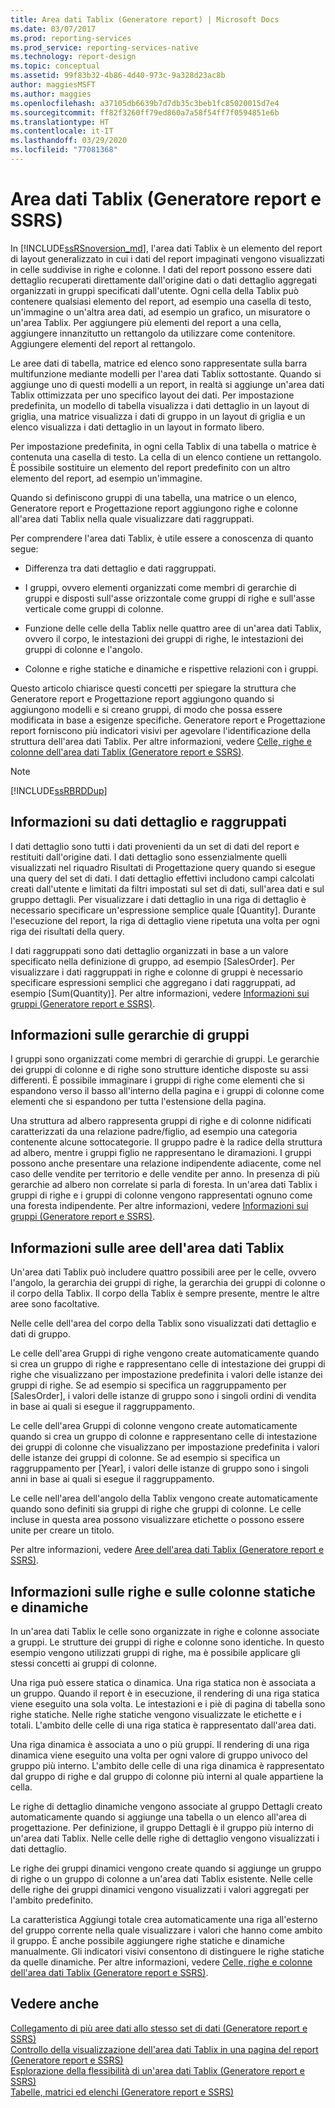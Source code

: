 ```yaml
---
title: Area dati Tablix (Generatore report) | Microsoft Docs
ms.date: 03/07/2017
ms.prod: reporting-services
ms.prod_service: reporting-services-native
ms.technology: report-design
ms.topic: conceptual
ms.assetid: 99f83b32-4b86-4d40-973c-9a328d23ac8b
author: maggiesMSFT
ms.author: maggies
ms.openlocfilehash: a37105db6639b7d7db35c3beb1fc85020015d7e4
ms.sourcegitcommit: ff82f3260ff79ed860a7a58f54ff7f0594851e6b
ms.translationtype: HT
ms.contentlocale: it-IT
ms.lasthandoff: 03/29/2020
ms.locfileid: "77081368"
---
```

# <a name="tablix-data-region-report-builder-and-ssrs"></a>Area dati Tablix (Generatore report e SSRS)
  In [!INCLUDE[ssRSnoversion_md](../../includes/ssrsnoversion-md.md)], l'area dati Tablix è un elemento del report di layout generalizzato in cui i dati del report impaginati vengono visualizzati in celle suddivise in righe e colonne. I dati del report possono essere dati dettaglio recuperati direttamente dall'origine dati o dati dettaglio aggregati organizzati in gruppi specificati dall'utente. Ogni cella della Tablix può contenere qualsiasi elemento del report, ad esempio una casella di testo, un'immagine o un'altra area dati, ad esempio un grafico, un misuratore o un'area Tablix. Per aggiungere più elementi del report a una cella, aggiungere innanzitutto un rettangolo da utilizzare come contenitore. Aggiungere elementi del report al rettangolo.  
  
 Le aree dati di tabella, matrice ed elenco sono rappresentate sulla barra multifunzione mediante modelli per l'area dati Tablix sottostante. Quando si aggiunge uno di questi modelli a un report, in realtà si aggiunge un'area dati Tablix ottimizzata per uno specifico layout dei dati. Per impostazione predefinita, un modello di tabella visualizza i dati dettaglio in un layout di griglia, una matrice visualizza i dati di gruppo in un layout di griglia e un elenco visualizza i dati dettaglio in un layout in formato libero.  
  
 Per impostazione predefinita, in ogni cella Tablix di una tabella o matrice è contenuta una casella di testo. La cella di un elenco contiene un rettangolo. È possibile sostituire un elemento del report predefinito con un altro elemento del report, ad esempio un'immagine.  
  
 Quando si definiscono gruppi di una tabella, una matrice o un elenco, Generatore report e Progettazione report aggiungono righe e colonne all'area dati Tablix nella quale visualizzare dati raggruppati.  
  
 Per comprendere l'area dati Tablix, è utile essere a conoscenza di quanto segue:  
  
*   Differenza tra dati dettaglio e dati raggruppati.  
  
*   I gruppi, ovvero elementi organizzati come membri di gerarchie di gruppi e disposti sull'asse orizzontale come gruppi di righe e sull'asse verticale come gruppi di colonne.  
  
*  Funzione delle celle della Tablix nelle quattro aree di un'area dati Tablix, ovvero il corpo, le intestazioni dei gruppi di righe, le intestazioni dei gruppi di colonne e l'angolo.  
  
*  Colonne e righe statiche e dinamiche e rispettive relazioni con i gruppi.  
  
 Questo articolo chiarisce questi concetti per spiegare la struttura che Generatore report e Progettazione report aggiungono quando si aggiungono modelli e si creano gruppi, di modo che possa essere modificata in base a esigenze specifiche. Generatore report e Progettazione report forniscono più indicatori visivi per agevolare l'identificazione della struttura dell'area dati Tablix. Per altre informazioni, vedere [Celle, righe e colonne dell'area dati Tablix &#40;Generatore report e SSRS&#41;](../../reporting-services/report-design/tablix-data-region-cells-rows-and-columns-report-builder-and-ssrs.md).  
  
> [!NOTE]  
>  [!INCLUDE[ssRBRDDup](../../includes/ssrbrddup-md.md)]  
  
## <a name="understanding-detail-and-grouped-data"></a>Informazioni su dati dettaglio e raggruppati  
 I dati dettaglio sono tutti i dati provenienti da un set di dati del report e restituiti dall'origine dati. I dati dettaglio sono essenzialmente quelli visualizzati nel riquadro Risultati di Progettazione query quando si esegue una query del set di dati. I dati dettaglio effettivi includono campi calcolati creati dall'utente e limitati da filtri impostati sul set di dati, sull'area dati e sul gruppo dettagli. Per visualizzare i dati dettaglio in una riga di dettaglio è necessario specificare un'espressione semplice quale [Quantity]. Durante l'esecuzione del report, la riga di dettaglio viene ripetuta una volta per ogni riga dei risultati della query.  
  
 I dati raggruppati sono dati dettaglio organizzati in base a un valore specificato nella definizione di gruppo, ad esempio [SalesOrder]. Per visualizzare i dati raggruppati in righe e colonne di gruppi è necessario specificare espressioni semplici che aggregano i dati raggruppati, ad esempio [Sum(Quantity)]. Per altre informazioni, vedere [Informazioni sui gruppi &#40;Generatore report e SSRS&#41;](../../reporting-services/report-design/understanding-groups-report-builder-and-ssrs.md).  
  
## <a name="understanding-group-hierarchies"></a>Informazioni sulle gerarchie di gruppi  
 I gruppi sono organizzati come membri di gerarchie di gruppi. Le gerarchie dei gruppi di colonne e di righe sono strutture identiche disposte su assi differenti. È possibile immaginare i gruppi di righe come elementi che si espandono verso il basso all'interno della pagina e i gruppi di colonne come elementi che si espandono per tutta l'estensione della pagina.  
  
 Una struttura ad albero rappresenta gruppi di righe e di colonne nidificati caratterizzati da una relazione padre/figlio, ad esempio una categoria contenente alcune sottocategorie. Il gruppo padre è la radice della struttura ad albero, mentre i gruppi figlio ne rappresentano le diramazioni. I gruppi possono anche presentare una relazione indipendente adiacente, come nel caso delle vendite per territorio e delle vendite per anno. In presenza di più gerarchie ad albero non correlate si parla di foresta. In un'area dati Tablix i gruppi di righe e i gruppi di colonne vengono rappresentati ognuno come una foresta indipendente. Per altre informazioni, vedere [Informazioni sui gruppi &#40;Generatore report e SSRS&#41;](../../reporting-services/report-design/understanding-groups-report-builder-and-ssrs.md).  
  
## <a name="understanding-tablix-data-region-areas"></a>Informazioni sulle aree dell'area dati Tablix  
 Un'area dati Tablix può includere quattro possibili aree per le celle, ovvero l'angolo, la gerarchia dei gruppi di righe, la gerarchia dei gruppi di colonne o il corpo della Tablix. Il corpo della Tablix è sempre presente, mentre le altre aree sono facoltative.  
  
 Nelle celle dell'area del corpo della Tablix sono visualizzati dati dettaglio e dati di gruppo.  
  
 Le celle dell'area Gruppi di righe vengono create automaticamente quando si crea un gruppo di righe e rappresentano celle di intestazione dei gruppi di righe che visualizzano per impostazione predefinita i valori delle istanze dei gruppi di righe. Se ad esempio si specifica un raggruppamento per [SalesOrder], i valori delle istanze di gruppo sono i singoli ordini di vendita in base ai quali si esegue il raggruppamento.  
  
 Le celle dell'area Gruppi di colonne vengono create automaticamente quando si crea un gruppo di colonne e rappresentano celle di intestazione dei gruppi di colonne che visualizzano per impostazione predefinita i valori delle istanze dei gruppi di colonne. Se ad esempio si specifica un raggruppamento per [Year], i valori delle istanze di gruppo sono i singoli anni in base ai quali si esegue il raggruppamento.  
  
 Le celle nell'area dell'angolo della Tablix vengono create automaticamente quando sono definiti sia gruppi di righe che gruppi di colonne. Le celle incluse in questa area possono visualizzare etichette o possono essere unite per creare un titolo.  
  
 Per altre informazioni, vedere [Aree dell'area dati Tablix &#40;Generatore report e SSRS&#41;](../../reporting-services/report-design/tablix-data-region-areas-report-builder-and-ssrs.md).  
  
## <a name="understanding-static-and-dynamic-rows-and-columns"></a>Informazioni sulle righe e sulle colonne statiche e dinamiche  
 In un'area dati Tablix le celle sono organizzate in righe e colonne associate a gruppi. Le strutture dei gruppi di righe e colonne sono identiche. In questo esempio vengono utilizzati gruppi di righe, ma è possibile applicare gli stessi concetti ai gruppi di colonne.  
  
 Una riga può essere statica o dinamica. Una riga statica non è associata a un gruppo. Quando il report è in esecuzione, il rendering di una riga statica viene eseguito una sola volta. Le intestazioni e i piè di pagina di tabella sono righe statiche. Nelle righe statiche vengono visualizzate le etichette e i totali. L'ambito delle celle di una riga statica è rappresentato dall'area dati.  
  
 Una riga dinamica è associata a uno o più gruppi. Il rendering di una riga dinamica viene eseguito una volta per ogni valore di gruppo univoco del gruppo più interno. L'ambito delle celle di una riga dinamica è rappresentato dal gruppo di righe e dal gruppo di colonne più interni al quale appartiene la cella.  
  
 Le righe di dettaglio dinamiche vengono associate al gruppo Dettagli creato automaticamente quando si aggiunge una tabella o un elenco all'area di progettazione. Per definizione, il gruppo Dettagli è il gruppo più interno di un'area dati Tablix. Nelle celle delle righe di dettaglio vengono visualizzati i dati dettaglio.  
  
 Le righe dei gruppi dinamici vengono create quando si aggiunge un gruppo di righe o un gruppo di colonne a un'area dati Tablix esistente. Nelle celle delle righe dei gruppi dinamici vengono visualizzati i valori aggregati per l'ambito predefinito.  
  
 La caratteristica Aggiungi totale crea automaticamente una riga all'esterno del gruppo corrente nella quale visualizzare i valori che hanno come ambito il gruppo. È anche possibile aggiungere righe statiche e dinamiche manualmente. Gli indicatori visivi consentono di distinguere le righe statiche da quelle dinamiche. Per altre informazioni, vedere [Celle, righe e colonne dell'area dati Tablix &#40;Generatore report e SSRS&#41;](../../reporting-services/report-design/tablix-data-region-cells-rows-and-columns-report-builder-and-ssrs.md).  
  
## <a name="see-also"></a>Vedere anche  
 [Collegamento di più aree dati allo stesso set di dati &#40;Generatore report e SSRS&#41;](../../reporting-services/report-design/linking-multiple-data-regions-to-the-same-dataset-report-builder-and-ssrs.md)   
 [Controllo della visualizzazione dell'area dati Tablix in una pagina del report &#40;Generatore report e SSRS&#41;](../../reporting-services/report-design/controlling-the-tablix-data-region-display-on-a-report-page.md)   
 [Esplorazione della flessibilità di un'area dati Tablix &#40;Generatore report e SSRS&#41;](../../reporting-services/report-design/exploring-the-flexibility-of-a-tablix-data-region-report-builder-and-ssrs.md)   
 [Tabelle, matrici ed elenchi &#40;Generatore report e SSRS&#41;](../../reporting-services/report-design/tables-matrices-and-lists-report-builder-and-ssrs.md)  
  
  

